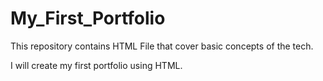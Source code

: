 # My_First_Portfolio

This repository contains HTML File that cover basic concepts of the tech.

I will create my first portfolio using HTML.
